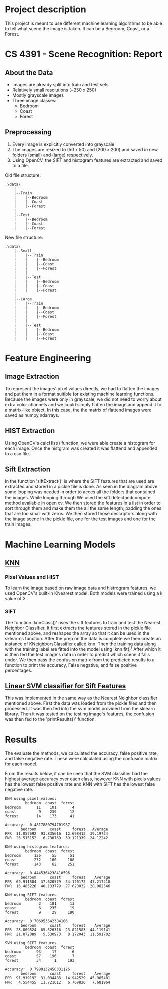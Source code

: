 # Project description
This project is meant to use different machine learning algorithms to be able to tell what scene the image is taken. It can be a Bedroom, Coast, or a Forest.


# CS 4391 - Scene Recognition: Report

## About the Data 

 - Images are already split into train and test sets
 - Relatively small resolutions (~250 x 250)
 - Mostly grayscale images
 - Three image classes:
   * Bedroom
   * Coast
   * Forest

## Preprocessing
 1. Every image is explicitly converted into grayscale
 2. The images are resized to (50 x 50) and (200 x 200) and saved in new folders (small) and (large) respectively.
 3. Using OpenCV, the SIFT and histogram features are extracted and saved to a file.



Old file structure:
```
.\data\
    |
    |--Train
    |    |--Bedroom
    |    |--Coast
    |    |--Forest
    |
    |--Test
    |    |--Bedroom
    |    |--Coast
    |    |--Forest
```
New file structure:
```
.\data\
    |--Small
    |    |--Train
    |    |    |--Bedroom
    |    |    |--Coast
    |    |    |--Forest
    |    |
    |    |--Test
    |    |    |--Bedroom
    |    |    |--Coast
    |    |    |--Forest
    |
    |--Large
    |    |--Train
    |    |    |--Bedroom
    |    |    |--Coast
    |    |    |--Forest
    |    |
    |    |--Test
    |    |    |--Bedroom
    |    |    |--Coast
    |    |    |--Forest
```
# Feature Engineering

## Image Extraction
To represent the images' pixel values directly, we had to flatten the images and put them in a format suitible for existing machine learning functions. Because the images were only in grayscale, we did not need to worry about extra color channels and we could simply flatten the image and append it to a matrix-like object. In this case, the the matrix of flattend images were saved as numpy.ndarrays.
## HIST Extraction
Using OpenCV's calcHist() function, we were able create a histogram for each image. Once the histgram was created it was flattend and appended to a csv file.
## Sift Extraction
In the function 'siftExtract()' is where the SIFT features that are used are extracted and stored in a pickle file is done. As seen in the diagram above some looping was needed in order to acces all the folders that contained the images. While looping through We used the sift.detectandcompute method available in open cv. We then stored the features in a list in order to sort through them and make them the all the same length, padding the ones that are too small with zeros. We then stored those descriptors along with the image scene in the pickle file, one for the test images and one for the train images.

# Machine Learning Models
## <u>KNN</u>
### Pixel Values and HIST
To learn the image based on raw image data and histrogram features, we used OpenCV's built-in KNearest model. Both models were trained using a k value of 3.
### SIFT
The function 'knnClass()' uses the sift features to train and test the Nearest Neighbor Classifier. It first extracts the features stored in the pickle file mentioned above, and reshapes the array so that it can be used in the sklearn's function. After the prep on the data is complete we then create an instance of KNeighborsClassifier called knn. Then the training data along with the training label are fitted into the model using 'knn.fit()' After which it is then fed the test image's data in order to predict which scene it falls under. We then pass the confusion matrix from the predicted results to a function to print the accuracy, False negative, and false positive percentages. 
## <u>Linear SVM classifier for Sift Features</u>
This was implemented in the same way as the Nearest Neighbor classifier mentioned above. First the data was loaded from the pickle files and then processed. It was then fed into the svm model provided from the sklearn library. Then it was tested on the testing image's features, the confusion was then fed to the 'printResults()' function. 
# Results 
The evaluate the methods, we calculated the accuracy, false positive rate, and false negative rate. These were calculated using the confusion matrix for each model.

From the results below, it can be seen that the SVM classifier had the highest average accuracy over each class, however KNN with pixels values has the lowest false positive rate and KNN with SIFT has the lowest false negative rate.
```
KNN using pixel values:
         bedroom  coast  forest
bedroom       11    101       4
coast          9    239      12
forest        14    173      41

Accuracy:  0.4817880794701987
       bedroom      coast     forest   Average
FPR  11.057692  93.835616  12.698413  39.19724
FNR  26.515152   6.730769  39.121339  24.12242

KNN using histogram features:
         bedroom  coast  forest
bedroom      126     55      51
coast        252    160     108
forest       143     62     251

Accuracy:  0.4445364238410596
       bedroom      coast     forest    Average
FPR  69.911504  37.620579  34.120172  47.217418
FNR  16.485226  40.133779  27.628032  28.082346

KNN using SIFT features
         bedroom  coast  forest
bedroom        2    101      13
coast          6    235      19
forest         9     29     190

Accuracy:  0.706953642384106
       bedroom      coast     forest    Average
FPR  23.809524  85.526316  23.021583  44.119141
FNR  21.072089   5.530973   8.172043  11.591702

SVM using SIFT features
         bedroom  coast  forest
bedroom       93     17       6
coast         57    196       7
forest        34      1     193

Accuracy:  0.7980132450331126
       bedroom      coast     forest    Average
FPR  91.919192  31.034483  14.942529  45.965401
FNR   4.554455  11.721612   6.769826   7.681964
```
